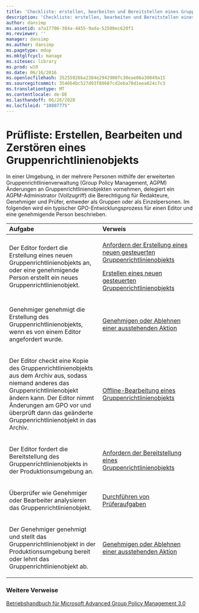 ```yaml
---
title: 'Checkliste: erstellen, bearbeiten und Bereitstellen eines Gruppenrichtlinienobjekts'
description: 'Checkliste: erstellen, bearbeiten und Bereitstellen eines Gruppenrichtlinienobjekts'
author: dansimp
ms.assetid: a7a17706-304a-4455-9ada-52508ec620f1
ms.reviewer: ''
manager: dansimp
ms.author: dansimp
ms.pagetype: mdop
ms.mktglfcycl: manage
ms.sitesec: library
ms.prod: w10
ms.date: 06/16/2016
ms.openlocfilehash: 35255926ba2384e2942900fc30eae06a30049a15
ms.sourcegitcommit: 354664bc527d93f80687cd2eba70d1eea024c7c3
ms.translationtype: MT
ms.contentlocale: de-DE
ms.lasthandoff: 06/26/2020
ms.locfileid: "10807775"
---
```

# Prüfliste: Erstellen, Bearbeiten und Zerstören eines Gruppenrichtlinienobjekts


In einer Umgebung, in der mehrere Personen mithilfe der erweiterten Gruppenrichtlinienverwaltung (Group Policy Management, AGPM) Änderungen an Gruppenrichtlinienobjekten vornehmen, delegiert ein AGPM-Administrator (Vollzugriff) die Berechtigung für Redakteure, Genehmiger und Prüfer, entweder als Gruppen oder als Einzelpersonen. Im folgenden wird ein typischer GPO-Entwicklungsprozess für einen Editor und eine genehmigende Person beschrieben.

<table>
<colgroup>
<col width="50%" />
<col width="50%" />
</colgroup>
<thead>
<tr class="header">
<th align="left">Aufgabe</th>
<th align="left">Verweis</th>
</tr>
</thead>
<tbody>
<tr class="odd">
<td align="left"><p>Der Editor fordert die Erstellung eines neuen Gruppenrichtlinienobjekts an, oder eine genehmigende Person erstellt ein neues Gruppenrichtlinienobjekt.</p></td>
<td align="left"><p><a href="request-the-creation-of-a-new-controlled-gpo-agpm30ops.md" data-raw-source="[Request the Creation of a New Controlled GPO](request-the-creation-of-a-new-controlled-gpo-agpm30ops.md)">Anfordern der Erstellung eines neuen gesteuerten Gruppenrichtlinienobjekts</a></p>
<p><a href="create-a-new-controlled-gpo-agpm30ops.md" data-raw-source="[Create a New Controlled GPO](create-a-new-controlled-gpo-agpm30ops.md)">Erstellen eines neuen gesteuerten Gruppenrichtlinienobjekts</a></p></td>
</tr>
<tr class="even">
<td align="left"><p>Genehmiger genehmigt die Erstellung des Gruppenrichtlinienobjekts, wenn es von einem Editor angefordert wurde.</p></td>
<td align="left"><p><a href="approve-or-reject-a-pending-action-agpm30ops.md" data-raw-source="[Approve or Reject a Pending Action](approve-or-reject-a-pending-action-agpm30ops.md)">Genehmigen oder Ablehnen einer ausstehenden Aktion</a></p></td>
</tr>
<tr class="odd">
<td align="left"><p>Der Editor checkt eine Kopie des Gruppenrichtlinienobjekts aus dem Archiv aus, sodass niemand anderes das Gruppenrichtlinienobjekt ändern kann. Der Editor nimmt Änderungen am GPO vor und überprüft dann das geänderte Gruppenrichtlinienobjekt in das Archiv.</p></td>
<td align="left"><p><a href="edit-a-gpo-offline-agpm30ops.md" data-raw-source="[Edit a GPO Offline](edit-a-gpo-offline-agpm30ops.md)">Offline-Bearbeitung eines Gruppenrichtlinienobjekts</a></p></td>
</tr>
<tr class="even">
<td align="left"><p>Der Editor fordert die Bereitstellung des Gruppenrichtlinienobjekts in der Produktionsumgebung an.</p></td>
<td align="left"><p><a href="request-deployment-of-a-gpo-agpm30ops.md" data-raw-source="[Request Deployment of a GPO](request-deployment-of-a-gpo-agpm30ops.md)">Anfordern der Bereitstellung eines Gruppenrichtlinienobjekts</a></p></td>
</tr>
<tr class="odd">
<td align="left"><p>Überprüfer wie Genehmiger oder Bearbeiter analysieren das Gruppenrichtlinienobjekt.</p></td>
<td align="left"><p><a href="performing-reviewer-tasks-agpm30ops.md" data-raw-source="[Performing Reviewer Tasks](performing-reviewer-tasks-agpm30ops.md)">Durchführen von Prüferaufgaben</a></p></td>
</tr>
<tr class="even">
<td align="left"><p>Der Genehmiger genehmigt und stellt das Gruppenrichtlinienobjekt in der Produktionsumgebung bereit oder lehnt das Gruppenrichtlinienobjekt ab.</p></td>
<td align="left"><p><a href="approve-or-reject-a-pending-action-agpm30ops.md" data-raw-source="[Approve or Reject a Pending Action](approve-or-reject-a-pending-action-agpm30ops.md)">Genehmigen oder Ablehnen einer ausstehenden Aktion</a></p></td>
</tr>
</tbody>
</table>

 

### Weitere Verweise

[Betriebshandbuch für Microsoft Advanced Group Policy Management 3.0](operations-guide-for-microsoft-advanced-group-policy-management-30-agpm30ops.md)

 

 





